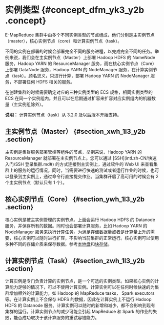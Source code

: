 # 实例类型 {#concept_dfm_yk3_y2b .concept}

E-MapReduce 集群中由多个不同实例类型的节点组成，他们分别是主实例节点（master），核心实例节点（core）和计算实例节点（task）。

不同的实例在部署的时候会部署完全不同的服务进程，以完成完全不同的任务。举例来说，我们会在主实例节点（Master）上部署 Hadoop HDFS 的 NameNode 服务，Hadoop YARN 的 ResourceManager 服务，而在核心实例节点（Core）上部署 DataNode 服务，Hadoop YARN 的 NodeManager 服务，在计算实例节点（task）。顾名思义，只进行计算，部署 Hadoop YARN 的 NodeManager 服务，不部署任何 HDFS 相关的服务。

在创建集群的时候需要确定对应的三种实例类型的 ECS 规格，相同实例类型的 ECS 在同一个实例组内。并且可以在后期通过扩容来扩容对应实例组内的机器数量（主实例组除外）。

**说明：** 计算实例节点（task）从 3.2.0 及以后版本开始支持。

## 主实例节点（Master） {#section_xwh_1l3_y2b .section}

主实例是集群服务部署管控等组件的节点，举例来说，Hadoop YARN 的 ResourceManager 就部署在主实例节点上。您可以通过 [SSH](intl.zh-CN/快速入门/SSH 登录集群.md#) 的方式连接到主实例上，通过软件的 Web UI 来查看集群上的服务的运行情况。同时，当需要进行快速的测试或者运行作业的时候，也可以登录到主实例上，通过命令行直接提交作业。当集群开启了高可用的时候会有 2 个主实例节点（默认只有 1 个）。

## 核心实例节点（Core） {#section_ywh_1l3_y2b .section}

核心实例是被主实例管理的实例节点。上面会运行 Hadoop HDFS 的 Datanode 服务，并保存所有的数据。同时也会部署计算服务，比如 Hadoop YARN 的 NodeManager 服务来执行计算任务。为满足存储数据量或者是计算量上升的需要，核心实例可以随时进行扩容，不影响当前集群的正常运行。核心实例可以使用多种不同的存储介质来保存数据。参考[本地盘](../../../../intl.zh-CN/块存储/本地盘.md#)和[块存储](../../../../intl.zh-CN/块存储/什么是块存储.md#)。

## 计算实例节点（Task） {#section_zwh_1l3_y2b .section}

计算实例是专门负责计算的实例节点，是一个可选的实例类型。如果核心实例的计算能力足够的情况下，可以不使用计算实例。计算实例可以在任何时候快速的为集群增加额外的计算能力，如 Hadoop 的 MapReduce tasks， Spark executors 等。在计算实例上不会保存 HDFS 的数据，因此在计算实例上不运行 Hadoop HDFS 的 Datanode 服务。计算实例可以随时的新增和减少，都不会影响到现有集群的运行。计算实例节点的减少可能会引起 MapReduce 和 Spark 的作业的失败，能否成功取决于该计算服务的重试容错能力。

